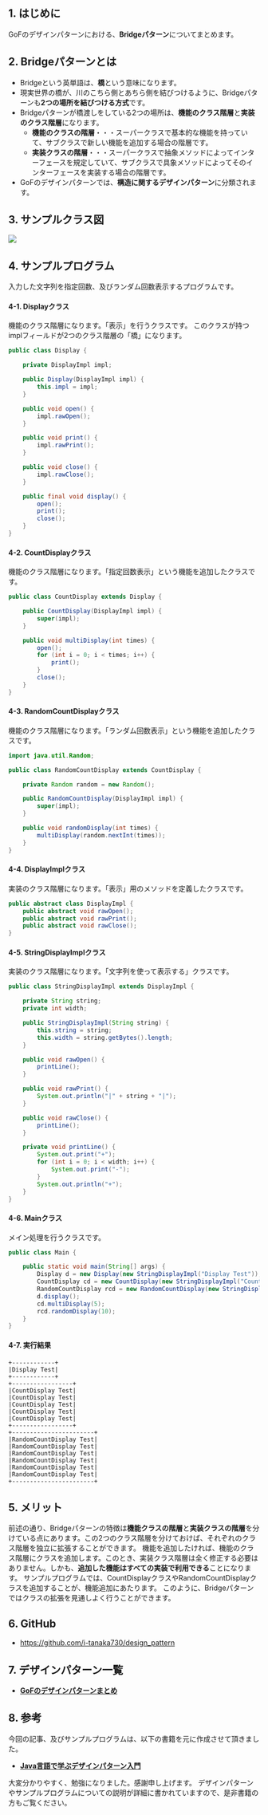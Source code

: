 ## 1. はじめに

GoFのデザインパターンにおける、**Bridgeパターン**についてまとめます。

## 2. Bridgeパターンとは
- Bridgeという英単語は、**橋**という意味になります。
- 現実世界の橋が、川のこちら側とあちら側を結びつけるように、Bridgeパターンも**2つの場所を結びつける方式**です。
- Bridgeパターンが橋渡しをしている2つの場所は、**機能のクラス階層**と**実装のクラス階層**になります。
  - **機能のクラスの階層**・・・スーパークラスで基本的な機能を持っていて、サブクラスで新しい機能を追加する場合の階層です。
  - **実装クラスの階層**・・・スーパークラスで抽象メソッドによってインターフェースを規定していて、サブクラスで具象メソッドによってそのインターフェースを実装する場合の階層です。
- GoFのデザインパターンでは、**構造に関するデザインパターン**に分類されます。

## 3. サンプルクラス図
![](./images/Bridge.PNG)

## 4. サンプルプログラム
入力した文字列を指定回数、及びランダム回数表示するプログラムです。

#### 4-1. Displayクラス
機能のクラス階層になります。「表示」を行うクラスです。
このクラスが持つimplフィールドが2つのクラス階層の「橋」になります。

```java:Display.java
public class Display {

	private DisplayImpl impl;

	public Display(DisplayImpl impl) {
		this.impl = impl;
	}

	public void open() {
		impl.rawOpen();
	}

	public void print() {
		impl.rawPrint();
	}

	public void close() {
		impl.rawClose();
	}

	public final void display() {
		open();
		print();
		close();
	}
}
```

#### 4-2. CountDisplayクラス
機能のクラス階層になります。「指定回数表示」という機能を追加したクラスです。

```java:CountDisplay.java
public class CountDisplay extends Display {

	public CountDisplay(DisplayImpl impl) {
		super(impl);
	}

	public void multiDisplay(int times) {
		open();
		for (int i = 0; i < times; i++) {
			print();
		}
		close();
	}
}
```

#### 4-3. RandomCountDisplayクラス
機能のクラス階層になります。「ランダム回数表示」という機能を追加したクラスです。

```java:RandomCountDisplay.java
import java.util.Random;

public class RandomCountDisplay extends CountDisplay {

    private Random random = new Random();

	public RandomCountDisplay(DisplayImpl impl) {
		super(impl);
	}

	public void randomDisplay(int times) {
        multiDisplay(random.nextInt(times));
	}
}
```

#### 4-4. DisplayImplクラス
実装のクラス階層になります。「表示」用のメソッドを定義したクラスです。

```java:DisplayImpl.java
public abstract class DisplayImpl {
	public abstract void rawOpen();
	public abstract void rawPrint();
	public abstract void rawClose();
}
```

#### 4-5. StringDisplayImplクラス
実装のクラス階層になります。「文字列を使って表示する」クラスです。

```java:StringDisplayImpl.java
public class StringDisplayImpl extends DisplayImpl {

	private String string;
	private int width;

	public StringDisplayImpl(String string) {
		this.string = string;
		this.width = string.getBytes().length;
	}

	public void rawOpen() {
		printLine();
	}

	public void rawPrint() {
		System.out.println("|" + string + "|");
	}

	public void rawClose() {
		printLine();
	}

	private void printLine() {
		System.out.print("+");
		for (int i = 0; i < width; i++) {
			System.out.print("-");
		}
		System.out.println("+");
	}
}
```

#### 4-6. Mainクラス
メイン処理を行うクラスです。

```java:Main.java
public class Main {

	public static void main(String[] args) {
		Display d = new Display(new StringDisplayImpl("Display Test"));
		CountDisplay cd = new CountDisplay(new StringDisplayImpl("CountDisplay Test"));
		RandomCountDisplay rcd = new RandomCountDisplay(new StringDisplayImpl("RandomCountDisplay Test"));
		d.display();
		cd.multiDisplay(5);
		rcd.randomDisplay(10);
	}
}
```

#### 4-7. 実行結果
```
+------------+
|Display Test|
+------------+
+-----------------+
|CountDisplay Test|
|CountDisplay Test|
|CountDisplay Test|
|CountDisplay Test|
|CountDisplay Test|
+-----------------+
+-----------------------+
|RandomCountDisplay Test|
|RandomCountDisplay Test|
|RandomCountDisplay Test|
|RandomCountDisplay Test|
|RandomCountDisplay Test|
|RandomCountDisplay Test|
+-----------------------+
```

## 5. メリット
前述の通り、Bridgeパターンの特徴は**機能クラスの階層**と**実装クラスの階層**を分けている点にあります。この2つのクラス階層を分けておけば、それぞれのクラス階層を独立に拡張することができます。
機能を追加したければ、機能のクラス階層にクラスを追加します。このとき、実装クラス階層は全く修正する必要はありません。しかも、**追加した機能はすべての実装で利用できる**ことになります。
サンプルプログラムでは、CountDisplayクラスやRandomCountDisplayクラスを追加することが、機能追加にあたります。
このように、Bridgeパターンではクラスの拡張を見通しよく行うことができます。

## 6. GitHub
- https://github.com/i-tanaka730/design_pattern

## 7. デザインパターン一覧
- [**GoFのデザインパターンまとめ**](https://github.com/i-tanaka730/design_pattern/blob/master/docs/GoFのデザインパターンまとめ.md)

## 8. 参考
今回の記事、及びサンプルプログラムは、以下の書籍を元に作成させて頂きました。

- [**Java言語で学ぶデザインパターン入門**](
https://www.amazon.co.jp/%E5%A2%97%E8%A3%9C%E6%94%B9%E8%A8%82%E7%89%88Java%E8%A8%80%E8%AA%9E%E3%81%A7%E5%AD%A6%E3%81%B6%E3%83%87%E3%82%B6%E3%82%A4%E3%83%B3%E3%83%91%E3%82%BF%E3%83%BC%E3%83%B3%E5%85%A5%E9%96%80-%E7%B5%90%E5%9F%8E-%E6%B5%A9/dp/4797327030/ref=sr_1_1?ie=UTF8&qid=1549628781)

大変分かりやすく、勉強になりました。感謝申し上げます。
デザインパターンやサンプルプログラムについての説明が詳細に書かれていますので、是非書籍の方もご覧ください。
